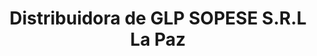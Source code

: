 ---
title: "Distribuidora de GLP SOPESE S.R.L La Paz"
url: /el-alto/distribuidora-de-glp-sopese-s-r-l-la-paz/
shop: Gasflaschen
---